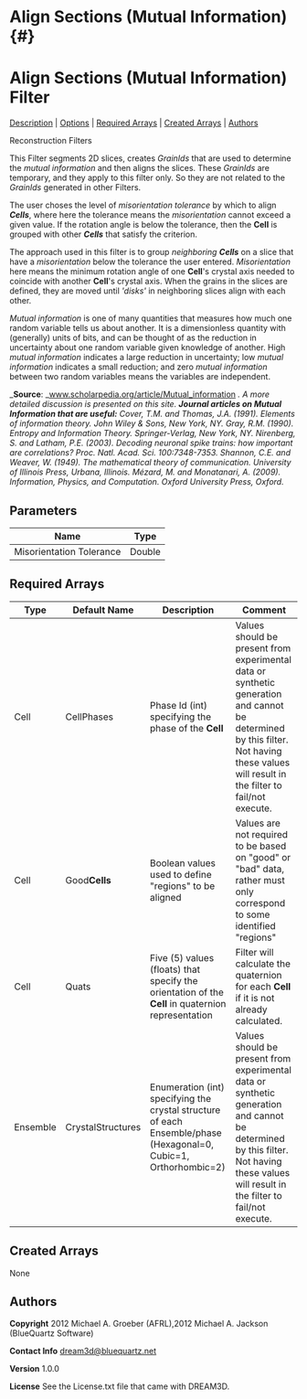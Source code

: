 Align Sections (Mutual Information) {#}
======
<h1 class="pHeading1">Align Sections (Mutual Information) Filter</h1>
<p class="pCellBody">
<a href="../ReconstructionFilters/AlignSectionsMutualInformation.html#wp2">Description</a> | <a href="../ReconstructionFilters/AlignSectionsMutualInformation.html#wp3">Options</a> | <a href="../ReconstructionFilters/AlignSectionsMutualInformation.html#wp4">Required Arrays</a> | <a href="../ReconstructionFilters/AlignSectionsMutualInformation.html#wp5">Created Arrays</a> | <a href="../ReconstructionFilters/AlignSectionsMutualInformation.html#wp1">Authors</a> 

Reconstruction Filters


This Filter segments 2D slices, creates *GrainIds* that are used to determine the _mutual information_ and then aligns the slices. These *GrainIds* are temporary, and they apply to this filter only. So they are not related to the *GrainIds* generated in other Filters.

The user choses the level of _misorientation tolerance_ by which to align _**Cells**_, where here the tolerance means the _misorientation_ cannot exceed a given value. If the rotation angle is below the tolerance, then the **Cell** is grouped with other _**Cells**_ that satisfy the criterion.

The approach used in this filter is to group _neighboring **Cells**_ on a slice that have a _misorientation_ below the tolerance the user entered. _Misorientation_ here means the minimum rotation angle of one **Cell**'s crystal axis needed to coincide with another **Cell**'s crystal axis. When the grains in the slices are defined, they are moved until _'disks'_ in neighboring slices align with each other.

_Mutual information_ is one of many quantities that measures how much one random variable
tells us about another. It is a dimensionless quantity with (generally) units of bits, and can be
thought of as the reduction in uncertainty about one random variable given knowledge of another.
High _mutual information_ indicates a large reduction in uncertainty; low _mutual information_
indicates a small reduction; and zero _mutual information_ between two random variables
means the variables are independent.

___Source__: _www.scholarpedia.org/article/Mutual_information _. A more detailed discussion is presented on this site. 
__Journal articles on _Mutual Information_ that are useful:__
Cover, T.M. and Thomas, J.A. (1991). _Elements of information theory_. John Wiley & Sons, New York, NY.
Gray, R.M. (1990). _Entropy and Information Theory_. Springer-Verlag, New York, NY.
Nirenberg, S. and Latham, P.E. (2003). _Decoding neuronal spike trains: how important are correlations?_ Proc. Natl. Acad. Sci. 100:7348-7353.
Shannon, C.E. and Weaver, W. (1949). _The mathematical theory of communication_. University of Illinois Press, Urbana, Illinois.
Mézard, M. and Monatanari, A. (2009). _Information, Physics, and Computation_. Oxford University Press, Oxford._

## Parameters ##

| Name | Type |
|------|------|
| Misorientation Tolerance | Double |

## Required Arrays ##

| Type | Default Name | Description | Comment |
|------|--------------|-------------|---------|
| Cell | CellPhases | Phase Id (int) specifying the phase of the **Cell** | Values should be present from experimental data or synthetic generation and cannot be determined by this filter. Not having these values will result in the filter to fail/not execute. |
| Cell | Good**Cells** | Boolean values used to define "regions" to be aligned | Values are not required to be based on "good" or "bad" data, rather must only correspond to some identified "regions"  |
| Cell | Quats | Five (5) values (floats) that specify the orientation of the **Cell** in quaternion representation | Filter will calculate the quaternion for each **Cell** if it is not already calculated. |
| Ensemble | CrystalStructures | Enumeration (int) specifying the crystal structure of each Ensemble/phase (Hexagonal=0, Cubic=1, Orthorhombic=2) | Values should be present from experimental data or synthetic generation and cannot be determined by this filter. Not having these values will result in the filter to fail/not execute. |

## Created Arrays ##
None

## Authors ##

**Copyright** 2012 Michael A. Groeber (AFRL),2012 Michael A. Jackson (BlueQuartz Software)

**Contact Info** dream3d@bluequartz.net

**Version** 1.0.0

**License**  See the License.txt file that came with DREAM3D.



